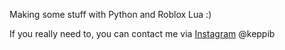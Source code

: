 Making some stuff with Python and Roblox Lua :)

If you really need to, you can contact me via [Instagram](https://www.instagram.com/keppib/) @keppib
